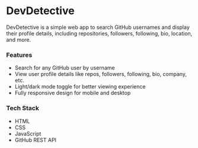 # DevDetective

DevDetective is a simple web app to search GitHub usernames and display their profile details, including repositories, followers, following, bio, location, and more.

### Features
- Search for any GitHub user by username
- View user profile details like repos, followers, following, bio, company, etc.
- Light/dark mode toggle for better viewing experience
- Fully responsive design for mobile and desktop

### Tech Stack
- HTML
- CSS
- JavaScript
- GitHub REST API
